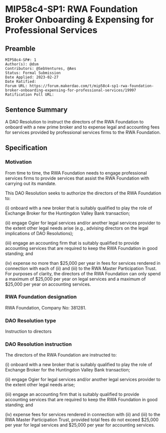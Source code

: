 # MIP58c4-SP1: RWA Foundation Broker Onboarding & Expensing for Professional Services

## Preamble

```
MIP58c4-SP#: 1
Author(s): @dsm
Contributors: @SebVentures, @Aes
Status: Formal Submission
Date Applied: 2023-02-27
Date Ratified:
Forum URL: https://forum.makerdao.com/t/mip58c4-sp1-rwa-foundation-broker-onboarding-expensing-for-professional-services/19997
Ratification Poll URL:
```

## Sentence Summary

A DAO Resolution to instruct the directors of the RWA Foundation to onboard with a new prime broker and to expense legal and accounting fees for services provided by professional services firms to the RWA Foundation.

## Specification

### Motivation

From time to time, the RWA Foundation needs to engage professional services firms to provide services that assist the RWA Foundation with carrying out its mandate.

This DAO Resolution seeks to authorize the directors of the RWA Foundation to:

(i) onboard with a new broker that is suitably qualified to play the role of Exchange Broker for the Huntingdon Valley Bank transaction;

(ii) engage Ogier for legal services and/or another legal services provider to the extent other legal needs arise (e.g., advising directors on the legal implications of DAO Resolutions);

(iii) engage an accounting firm that is suitably qualified to provide accounting services that are required to keep the RWA Foundation in good standing; and

(iv) expense no more than $25,000 per year in fees for services rendered in connection with each of (ii) and (iii) to the RWA Master Participation Trust. For purposes of clarity, the directors of the RWA Foundation can only spend a maximum of $25,000 per year on legal services and a maximum of $25,000 per year on accounting services.

### RWA Foundation designation

RWA Foundation, Company No: 381281.

### DAO Resolution type

Instruction to directors

### DAO Resolution instruction

The directors of the RWA Foundation are instructed to:

(i) onboard with a new broker that is suitably qualified to play the role of Exchange Broker for the Huntingdon Valley Bank transaction;

(ii) engage Ogier for legal services and/or another legal services provider to the extent other legal needs arise;

(iii) engage an accounting firm that is suitably qualified to provide accounting services that are required to keep the RWA Foundation in good standing; and

(iv) expense fees for services rendered in connection with (ii) and (iii) to the RWA Master Participation Trust, provided total fees do not exceed $25,000 per year for legal services and $25,000 per year for accounting services.
